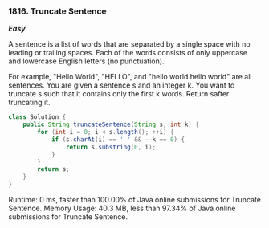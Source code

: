 ### 1816. Truncate Sentence

***Easy***

A sentence is a list of words that are separated by a single space with no leading or trailing spaces. Each of the words consists of only uppercase and lowercase English letters (no punctuation).

For example, "Hello World", "HELLO", and "hello world hello world" are all sentences.
You are given a sentence s​​​​​​ and an integer k​​​​​​. You want to truncate s​​​​​​ such that it contains only the first k​​​​​​ words. Return s​​​​​​ after truncating it.

```Java
class Solution {
    public String truncateSentence(String s, int k) {
        for (int i = 0; i < s.length(); ++i) {
            if (s.charAt(i) == ' ' && --k == 0) {
                return s.substring(0, i);
            }
        }
        return s;
    }
}
```
Runtime: 0 ms, faster than 100.00% of Java online submissions for Truncate Sentence.
Memory Usage: 40.3 MB, less than 97.34% of Java online submissions for Truncate Sentence.

